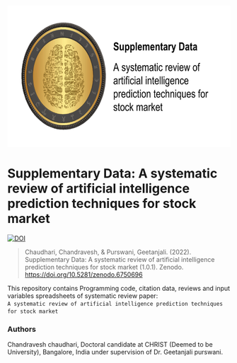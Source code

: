 <div align="center">
  <img src="https://github.com/chandraveshchaudhari/personal-information/blob/afd5142d980e91bdfab7569666d5e1c1d3b10696/logos/my%20github%20logo%20template-data%20of%20review%20small.png" width="640" height="320">
</div>

# Supplementary Data: A systematic review of artificial intelligence prediction techniques for stock market
[![DOI](https://zenodo.org/badge/DOI/10.5281/zenodo.6750696.svg)](https://doi.org/10.5281/zenodo.6750696)

> Chaudhari, Chandravesh, & Purswani, Geetanjali. (2022). Supplementary Data: A systematic review of artificial intelligence prediction techniques for stock market (1.0.1). Zenodo. https://doi.org/10.5281/zenodo.6750696

This repository contains Programming code, citation data, reviews and input variables spreadsheets of systematic review paper:    
`A systematic review of artificial intelligence prediction techniques for stock market` 

### Authors
Chandravesh chaudhari, Doctoral candidate at CHRIST (Deemed to be University), Bangalore, India under supervision of Dr. Geetanjali purswani.
